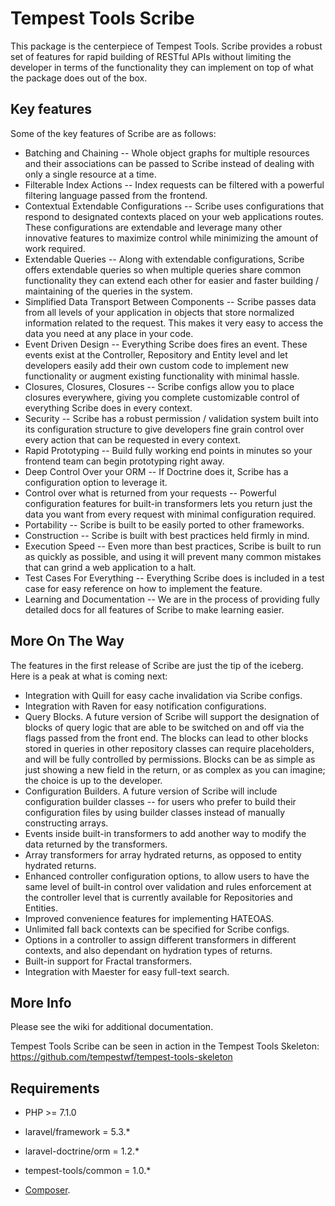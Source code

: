 # Tempest Tools Scribe

This package is the centerpiece of Tempest Tools.
Scribe provides a robust set of features for rapid building of RESTful APIs without limiting the developer in terms of the functionality they can implement on top of what the package does out of the box.

## Key features

Some of the key features of Scribe are as follows:

* Batching and Chaining -- Whole object graphs for multiple resources and their associations can be passed to Scribe instead of dealing with only a single resource at a time.
* Filterable Index Actions -- Index requests can be filtered with a powerful filtering language passed from the frontend.
* Contextual Extendable Configurations -- Scribe uses configurations that respond to designated contexts placed on your web applications routes. These configurations are extendable and leverage many other innovative features to maximize control while minimizing the amount of work required.
* Extendable Queries -- Along with extendable configurations, Scribe offers extendable queries so when multiple queries share common functionality they can extend each other for easier and faster building / maintaining of the queries in the system.
* Simplified Data Transport Between Components -- Scribe passes data from all levels of your application in objects that store normalized information related to the request. This makes it very easy to access the data you need at any place in your code.
* Event Driven Design -- Everything Scribe does fires an event. These events exist at the Controller, Repository and Entity level and let developers easily add their own custom code to implement new functionality or augment existing functionality with minimal hassle.
* Closures, Closures, Closures -- Scribe configs allow you to place closures everywhere, giving you complete customizable control of everything Scribe does in every context.
* Security -- Scribe has a robust permission / validation system built into its configuration structure to give developers fine grain control over every action that can be requested in every context.
* Rapid Prototyping -- Build fully working end points in minutes so your frontend team can begin prototyping right away.
* Deep Control Over your ORM -- If Doctrine does it, Scribe has a configuration option to leverage it.
* Control over what is returned from your requests -- Powerful configuration features for built-in transformers lets you return just the data you want from every request with minimal configuration required.
* Portability -- Scribe is built to be easily ported to other frameworks.
* Construction -- Scribe is built with best practices held firmly in mind.
* Execution Speed -- Even more than best practices, Scribe is built to run as quickly as possible, and using it will prevent many common mistakes that can grind a web application to a halt.
* Test Cases For Everything -- Everything Scribe does is included in a test case for easy reference on how to implement the feature.
* Learning and Documentation -- We are in the process of providing fully detailed docs for all features of Scribe to make learning easier.

## More On The Way

The features in the first release of Scribe are just the tip of the iceberg. Here is a peak at what is coming next:

* Integration with Quill for easy cache invalidation via Scribe configs.
* Integration with Raven for easy notification configurations.
* Query Blocks. A future version of Scribe will support the designation of blocks of query logic that are able to be switched on and off via the flags passed from the front end. The blocks can lead to other blocks stored in queries in other repository classes can require placeholders, and will be fully controlled by permissions. Blocks can be as simple as just showing a new field in the return, or as complex as you can imagine; the choice is up to the developer.
* Configuration Builders. A future version of Scribe will include configuration builder classes -- for users who prefer to build their configuration files by using builder classes instead of manually constructing arrays.
* Events inside built-in transformers to add another way to modify the data returned by the transformers.
* Array transformers for array hydrated returns, as opposed to entity hydrated returns.
* Enhanced controller configuration options, to allow users to have the same level of built-in control over validation and rules enforcement at the controller level that is currently available for Repositories and Entities.
* Improved convenience features for implementing HATEOAS.
* Unlimited fall back contexts can be specified for Scribe configs.
* Options in a controller to assign different transformers in different contexts, and also dependant on hydration types of returns.
* Built-in support for Fractal transformers.
* Integration with Maester for easy full-text search.

## More Info

Please see the wiki for additional documentation.

Tempest Tools Scribe can be seen in action in the Tempest Tools Skeleton: https://github.com/tempestwf/tempest-tools-skeleton



## Requirements

* PHP >= 7.1.0
* laravel/framework = 5.3.*
* laravel-doctrine/orm = 1.2.*
* tempest-tools/common = 1.0.*

* [Composer](https://getcomposer.org/).



